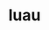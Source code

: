 ---
category: 4-letters
denotation: null
name: luau
reference_link: https://www.etymonline.com/word/luau
root_language: null
root_name: null
title: luau
type: free
word_sums:
- respelling: luau
  sum: 'Luau + '
---